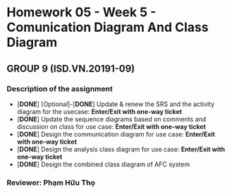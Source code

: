 # Homework 05 - Week 5 - Comunication Diagram And Class Diagram #
## GROUP 9 (ISD.VN.20191-09) ##

### Description of the assignment ###
* [**DONE**] [Optional]-[**DONE**] Update & renew the SRS and the activity diagram for the usecase: **Enter/Exit with one-way ticket**
* [**DONE**] Update the sequence diagrams based on comments and discussion on class for use case: **Enter/Exit with one-way ticket**
* [**DONE**] Design the communication diagram for use case: **Enter/Exit with one-way ticket**
* [**DONE**] Design the analysis class diagram for use case: **Enter/Exit with one-way ticket**
* [**DONE**] Design the combined class diagram of AFC system
### Reviewer: **Phạm Hữu Thọ**  ###


